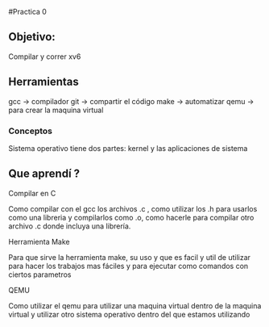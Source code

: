 #Practica 0
## Objetivo:
Compilar y correr xv6

## Herramientas
gcc -> compilador
git -> compartir el código
make -> automatizar
qemu -> para crear la maquina virtual

### Conceptos
Sistema operativo tiene dos partes: kernel y las aplicaciones de sistema

## Que aprendí ?

Compilar en C

Como compilar con el gcc los archivos .c , como utilizar los .h para usarlos como una libreria y compilarlos como .o, como hacerle para compilar otro archivo .c donde incluya una librería.

Herramienta Make

Para que sirve la herramienta make, su uso y que es facil y util de utilizar para hacer los trabajos mas fáciles y para ejecutar como comandos con ciertos parametros

QEMU

Como utilizar el qemu para utilizar una maquina virtual dentro de la maquina virtual y utilizar otro sistema operativo dentro del que estamos utilizando

